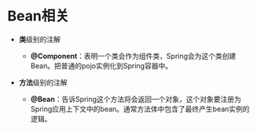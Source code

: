 # Bean相关
- **类**级别的注解
    - **@Component**：表明一个类会作为组件类，Spring会为这个类创建Bean。把普通的pojo实例化到Spring容器中。

- **方法**级别的注解
    - **@Bean**：告诉Spring这个方法将会返回一个对象，这个对象要注册为Spring应用上下文中的bean。通常方法体中包含了最终产生bean实例的逻辑。